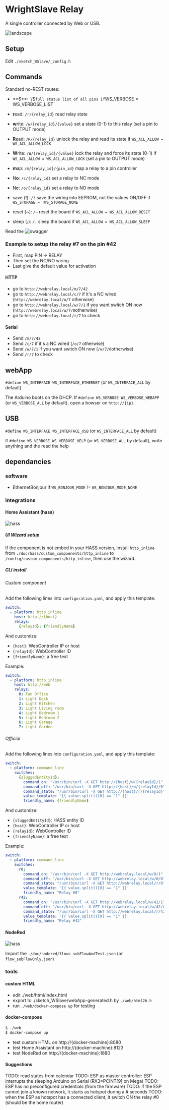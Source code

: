 # WrightSlave Relay

A single controller connected by Web or USB.

![landscape](./doc/hardware.jpg)


## Setup

Edit `./sketch_WSlave/_config.h`


## Commands

Standard no-REST routes:

- **$**: `/$`
  full status list of all pins if `WS_VERBOSE = WS_VERBOSE_LIST`

- **r**ead: `/r/{relay_id}`
  read relay state

- **w**rite: `/w/{relay_id}/{value}`
  set a state (0-1) to this relay
  (set a pin to OUTPUT mode)
  
- **R**ead: `/R/{relay_id}`
  unlock the relay and read its state if `WS_ACL_ALLOW = WS_ACL_ALLOW_LOCK`

- **W**rite: `/W/{relay_id}/{value}`
  lock the relay and force its state (0-1) if `WS_ACL_ALLOW = WS_ACL_ALLOW_LOCK`
  (set a pin to OUTPUT mode)

- **m**ap: `/m/{relay_id}/{pin_id}`
  map a relay to a pin controller

- N**o**: `/c/{relay_id}`
  set a relay to NC mode

- N**c**: `/o/{relay_id}`
  set a relay to NO mode

- save (**!**): `/!`
  save the wiring into EEPROM, not the values ON/OFF if `WS_STORAGE = !WS_STORAGE_NONE`

- reset (**~**): `/~`
  reset the board  if `WS_ACL_ALLOW = WS_ACL_ALLOW_RESET`

- sleep (**.**): `/.`
  sleep the board  if `WS_ACL_ALLOW = WS_ACL_ALLOW_SLEEP`

Read the ![swagger](./doc/swagger.yml)

### Example to setup the relay #7 on the pin #42

- First, map PIN -> RELAY
- Then set the NC/NO wiring
- Last give the default value for activation

#### HTTP

- go to `http://webrelay.local/m/7/42`
- go to `http://webrelay.local/c/7` if it's a NC wired (`http://webrelay.local/o/7` otherwise)
- go to `http://webrelay.local/w/7/1` if you want switch ON now (`http://webrelay.local/w/7/0`otherwise)
- go to `http://webrelay.local/r/7` to check

#### Serial

- Send `/m/7/42`
- Send `/c/7` if it's a NC wired (`/o/7` otherwise)
- Send `/w/7/1` if you want switch ON now (`/w/7/0`otherwise)
- Send `/r/7` to check


## webApp

`#define WS_INTERFACE WS_INTERFACE_ETHERNET` (or `WS_INTERFACE_ALL` by default)

The Arduino boots on the DHCP.
If `#define WS_VERBOSE WS_VERBOSE_WEBAPP` (or `WS_VERBOSE_ALL` by default),
open a bowser on `http://{ip}`.


## USB

`#define WS_INTERFACE WS_INTERFACE_USB` (or `WS_INTERFACE_ALL` by default)

If `#define WS_VERBOSE WS_VERBOSE_HELP` (or `WS_VERBOSE_ALL` by default),
write anything and the read the help


## dependancies

### software

- EthernetBonjour if `WS_BONJOUR_MODE` != `WS_BONJOUR_MODE_NONE`


### integrations

#### Home Assistant (hass)

![hass](./doc/hass/preview.png)

##### UI Wizard setup

If the component is not embed in your HASS version,
install `http_inline` from `./doc/hass/custom_compoenents/http_inline` to `/config/custom_compoenents/http_inline`,
then use the wizard.


##### CLI install

###### Custom component

Add the following lines into `configuration.yaml`,
and apply this template:

```yaml
switch:
  - platform: http_inline
    host: http://{host}
    relays:
      {relayId}: {friendlyName}
```

And customize:
- `{host}`: WebController IP or host
- `{relayId}`: WebController ID
- `{friendlyName}`: a free text

Example:

```yaml
switch:
  - platform: http_inline
    host: http://web
    relays:
      0: Fan Office
      1: Light Desk
      2: Light Kitchen
      3: Light Living room
      4: Light Bedroom 1
      5: Light Bedroom 2
      6: Light Garage
      7: Light Garden
```

###### Official

Add the following lines into `configuration.yaml`,
and apply this template:

```yaml
switch:
  - platform: command_line
    switches:
      {sluggedEntityId}:
        command_on: "/usr/bin/curl -X GET http://{host}/w/{relayId}/1"
        command_off: "/usr/bin/curl -X GET http://{host}/w/{relayId}/0"
        command_state: "/usr/bin/curl -X GET http://{host}/r/{relayId}"
        value_template: '{{ value.split()[0] == "1" }}'
        friendly_name: {friendlyName}
```

And customize:
- `{sluggedEntityId}`: HASS entity ID
- `{host}`: WebController IP or host
- `{relayId}`: WebController ID
- `{friendlyName}`: a free text

Example:

```yaml
switch:
  - platform: command_line
    switches:
      r0:
        command_on: "/usr/bin/curl -X GET http://webrelay.local/w/0/1"
        command_off: "/usr/bin/curl -X GET http://webrelay.local/w/0/0"
        command_state: "/usr/bin/curl -X GET http://webrelay.local/r/0"
        value_template: '{{ value.split()[0] == "1" }}'
        friendly_name: "Relay #0"
      r42:
        command_on: "/usr/bin/curl -X GET http://webrelay.local/w/42/1"
        command_off: "/usr/bin/curl -X GET http://webrelay.local/w/42/0"
        command_state: "/usr/bin/curl -X GET http://webrelay.local/r/42"
        value_template: '{{ value.split()[0] == "1" }}'
        friendly_name: "Relay #42"
```

#### NodeRed

![hass](./doc/nodered/preview.png)

Import the `./doc/nodered/flows_subFlowAndTest.json` (or `flow_subFlowOnly.json`)


### tools

#### custom HTML

- edit ./web/html/index.html
- export to ./sketch_WSlave/webApp-generated.h by `./web/html2h.h`
- run `./web/docker-compose up` for testing

#### docker-compose

```bash
$ ./web
$ docker-compose up
```

- test custom HTML on http://{docker-machine}:8080
- test Home Assistant on http://{docker-machine}:8123
- test NodeRed on http://{docker-machine}:1880


#### Suggestions

TODO: read states from calendar
TODO: ESP as master controller: ESP interrupts the sleeping Arduino on Serial (RX3=PCINT[9] on Mega)
TODO: ESP has no preconfigured credentials (from the firmware)
TODO: if the ESP cannot join a known network, it starts as hotspot during a # seconds
TODO: when the ESP as hotspot has a connected client, it switch ON the relay #0 (should be the home router)
